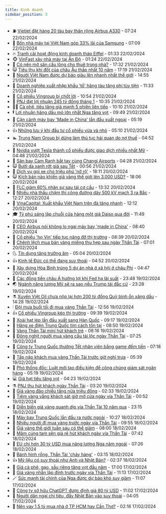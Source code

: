 ```yaml
---
title: Kinh doanh
sidebar_position: 3
---
```


<!-- vnexpress-kinh-doanh:START -->
- ⛽️ [Vietjet đặt hàng 20 tàu bay thân rộng Airbus A330](https://vnexpress.net/vietjet-dat-hang-20-tau-bay-than-rong-airbus-a330-4714129.html) - 07:24 22/02/2024
- 🐲 [Bốn nhà máy tại Việt Nam góp 33% lãi của Samsung](https://vnexpress.net/bon-nha-may-tai-viet-nam-gop-33-lai-cua-samsung-4714116.html) - 07:09 22/02/2024
- 🔥 [Tranh cãi hoạt động kinh doanh tháp Eiffel](https://vnexpress.net/tranh-cai-hoat-dong-kinh-doanh-thap-eiffel-4713738.html) - 01:33 22/02/2024
- 🐵 [VinFast xây nhà máy tại Ấn Độ](https://vnexpress.net/vinfast-xay-nha-may-tai-an-do-4713911.html) - 01:24 22/02/2024
- 🦅 [Có nên mở sân cầu lông cho thuê trong nhà?](https://vnexpress.net/co-nen-mo-san-cau-long-cho-thue-trong-nha-4713390.html) - 17:32 21/02/2024
- 😺 [Tiêu thụ khí đốt của châu Âu thấp nhất 10 năm](https://vnexpress.net/tieu-thu-khi-dot-cua-chau-au-thap-nhat-10-nam-4713846.html) - 17:19 21/02/2024
- 🤩 [Người Việt Nam được dự báo giàu lên nhanh nhất thế giới](https://vnexpress.net/nguoi-viet-nam-duoc-du-bao-giau-len-nhanh-nhat-the-gioi-4713822.html) - 14:55 21/02/2024
- 🌮 [Doanh nghiệp xuất nhập khẩu &#39;tố&#39; hãng tàu tăng phí tùy tiện](https://vnexpress.net/doanh-nghiep-xuat-nhap-khau-to-hang-tau-tang-phi-tuy-tien-4713833.html) - 11:33 21/02/2024
- 🧰 [Cổ phiếu Vingroup bị chốt lời](https://vnexpress.net/co-phieu-vingroup-bi-chot-loi-4713852.html) - 10:54 21/02/2024
- 🤔 [PNJ đạt lợi nhuận 245 tỷ đồng tháng 1](https://vnexpress.net/pnj-dat-loi-nhuan-245-ty-dong-thang-1-4713851.html) - 10:35 21/02/2024
- 🧑‍💻 [Cà phê, tiêu tăng giá mạnh 5 phiên liên tiếp](https://vnexpress.net/ca-phe-tieu-tang-gia-manh-5-phien-lien-tiep-4713798.html) - 10:10 21/02/2024
- 🕴 [Lợi nhuận hãng dầu mỏ lớn nhất Nga tăng vọt](https://vnexpress.net/loi-nhuan-hang-dau-mo-lon-nhat-nga-tang-vot-4713759.html) - 09:49 21/02/2024
- 🦩 [Cận cảnh máy bay &#39;Made in China&#39; lần đầu xuất ngoại](https://vnexpress.net/can-canh-may-bay-made-in-china-lan-dau-xuat-ngoai-4713682.html) - 05:19 21/02/2024
- 👍 [Những lưu ý khi đầu tư cổ phiếu vừa và nhỏ](https://vnexpress.net/nhung-luu-y-khi-dau-tu-co-phieu-vua-va-nho-4711083.html) - 05:10 21/02/2024
- 🏊 [Trung Nam Group bị dừng làm thủ tục hải quan do nợ thuế](https://vnexpress.net/trung-nam-group-bi-dung-lam-thu-tuc-hai-quan-do-no-thue-4713669.html) - 04:52 21/02/2024
- 🤡 [Nvidia vượt Tesla thành cổ phiếu được giao dịch nhiều nhất Mỹ](https://vnexpress.net/nvidia-vuot-tesla-thanh-co-phieu-duoc-giao-dich-nhieu-nhat-my-4713622.html) - 04:48 21/02/2024
- 👀 [Sân bay Cam Ranh bắt tay cùng Changi Airports](https://vnexpress.net/san-bay-cam-ranh-bat-tay-cung-changi-airports-4713624.html) - 04:28 21/02/2024
- 😺 [Bưởi da xanh rớt giá sau Tết](https://vnexpress.net/buoi-da-xanh-rot-gia-sau-tet-4713397.html) - 00:56 21/02/2024
- 🦣 [Dịch vụ gọi xe cho triệu phú &#39;nở rộ&#39;](https://vnexpress.net/dich-vu-goi-xe-cho-trieu-phu-no-ro-4713366.html) - 18:11 20/02/2024
- 😺 [Kịch bản nào khiến giá vàng thế giới lên 3.000 USD?](https://vnexpress.net/kich-ban-nao-khien-gia-vang-the-gioi-len-3-000-usd-4713451.html) - 18:06 20/02/2024
- 💼 [FLC giảm 60% nhân sự sau tái cơ cấu](https://vnexpress.net/flc-giam-60-nhan-su-sau-tai-co-cau-4713487.html) - 13:32 20/02/2024
- 🤗 [Nhiều nhà thầu chậm thi công đường dây 500 kV mạch 3 ra Bắc](https://vnexpress.net/nhieu-nha-thau-cham-thi-cong-duong-day-500-kv-mach-3-ra-bac-4713483.html) - 12:27 20/02/2024
- 👀 [VinaCapital: Xuất khẩu Việt Nam trên đà tăng nhanh](https://vnexpress.net/vinacapital-xuat-khau-viet-nam-tren-da-tang-nhanh-4713472.html) - 12:12 20/02/2024
- 🎓 [Tỷ phú sáng lập chuỗi cửa hàng một giá Daiso qua đời](https://vnexpress.net/ty-phu-sang-lap-chuoi-cua-hang-mot-gia-daiso-qua-doi-4713467.html) - 11:49 20/02/2024
- 🗽 [CEO Airbus nói không lo ngại máy bay &#39;made in China&#39;](https://vnexpress.net/ceo-airbus-noi-khong-lo-ngai-may-bay-made-in-china-4713367.html) - 08:40 20/02/2024
- 🚀 [Cổ phiếu &#39;họ Vin&#39; tiếp tục nâng đỡ thị trường](https://vnexpress.net/co-phieu-ho-vin-tiep-tuc-nang-do-thi-truong-4713416.html) - 08:39 20/02/2024
- 🤗 [Chênh lệch mua bán vàng miếng thu hẹp sau ngày Thần Tài](https://vnexpress.net/gia-vang-nhan-nu-trang-giam-nhe-sau-ngay-than-tai-4713319.html) - 07:01 20/02/2024
- 🌜 [Tín dụng tăng trưởng âm](https://vnexpress.net/tin-dung-tang-truong-am-4713328.html) - 05:04 20/02/2024
- 👍 [Kinh tế Đức có thể đang suy thoái](https://vnexpress.net/kinh-te-duc-co-the-dang-suy-thoai-4713229.html) - 04:52 20/02/2024
- 🤖 [Xây dựng Hòa Bình trúng 5 dự án nhà ở xã hội ở châu Phi](https://vnexpress.net/xay-dung-hoa-binh-trung-5-du-an-nha-o-xa-hoi-o-chau-phi-4713284.html) - 04:47 20/02/2024
- 🫣 [Các đồng tiền châu Á hưởng lợi khi Fed hạ lãi suất](https://vnexpress.net/cac-dong-tien-chau-a-huong-loi-khi-fed-ha-lai-suat-4713024.html) - 23:48 19/02/2024
- 🌏 [Ngành năng lượng Mỹ sẽ ra sao nếu Trump tái đắc cử](https://vnexpress.net/nganh-nang-luong-my-se-ra-sao-neu-trump-tai-dac-cu-4712882.html) - 23:28 19/02/2024
- ⚗️ [Xuyên Việt Oil chưa nộp lại hơn 200 tỷ đồng Quỹ bình ổn xăng dầu](https://vnexpress.net/xuyen-viet-oil-chua-nop-lai-hon-200-ty-dong-quy-binh-on-xang-dau-4713087.html) - 14:28 19/02/2024
- 🕯 [Đội mưa buổi tối đi mua vàng Thần Tài](https://vnexpress.net/doi-mua-mua-vang-vao-toi-than-tai-4713075.html) - 12:56 19/02/2024
- 👍 [Cổ phiếu Vingroup kéo thị trường](https://vnexpress.net/co-phieu-vingroup-keo-thi-truong-4713027.html) - 09:39 19/02/2024
- 🤠 [Xoài hạt lép lần đầu xuất sang Hàn Quốc](https://vnexpress.net/xoai-hat-lep-lan-dau-xuat-sang-han-quoc-4712920.html) - 09:17 19/02/2024
- 🌊 [Hãng xe điện Trung Quốc tìm cách tồn tại](https://vnexpress.net/hang-xe-dien-trung-quoc-tim-cach-ton-tai-4712932.html) - 08:50 19/02/2024
- 🌈 [Vàng Thần Tài mini hút khách trẻ](https://vnexpress.net/vang-than-tai-mini-hut-khach-tre-4712922.html) - 08:16 19/02/2024
- 🥳 [Đông nghịt người mua vàng cầu tài lộc ngày Thần Tài](https://video.vnexpress.net/dong-nghit-nguoi-mua-vang-cau-tai-loc-ngay-than-tai-4712751.html) - 07:25 19/02/2024
- 🐻 [Công ty Trung Quốc thưởng Tết nhân viên bằng game đếm tiền](https://vnexpress.net/cong-ty-trung-quoc-thuong-tet-nhan-vien-bang-game-dem-tien-4712872.html) - 07:18 19/02/2024
- 💫 [Tấp nập khách mua vàng Thần Tài trước giờ nghỉ trưa](https://vnexpress.net/tap-nap-khach-mua-vang-than-tai-truoc-gio-nghi-trua-4712878.html) - 05:39 19/02/2024
- 🤩 [Phó thống đốc: Luật mới tạo điều kiện để công chúng giám sát ngân hàng](https://vnexpress.net/pho-thong-doc-luat-moi-tao-dieu-kien-de-cong-chung-giam-sat-ngan-hang-4712866.html) - 05:19 19/02/2024
- 💻 [Giá hạt tiêu tăng vọt](https://vnexpress.net/gia-hat-tieu-tang-vot-4712796.html) - 04:23 19/02/2024
- ⚗️ [PNJ thu hút khách ngày Thần Tài](https://vnexpress.net/pnj-thu-hut-khach-ngay-than-tai-4712756.html) - 03:20 19/02/2024
- 🌈 [Giá vàng đảo chiều tăng nửa triệu đồng](https://vnexpress.net/gia-vang-nhu-the-nao-trong-ngay-via-than-tai-4712719.html) - 02:33 19/02/2024
- 🌝 [Tiệm vàng vắng khách sát giờ mở cửa ngày vía Thần Tài](https://vnexpress.net/tiem-vang-vang-khach-sat-gio-mo-cua-ngay-via-than-tai-4712677.html) - 00:52 19/02/2024
- 🥸 [Diễn biến giá vàng quanh dịp vía Thần Tài 10 năm qua](https://vnexpress.net/dien-bien-gia-vang-quanh-dip-via-than-tai-10-nam-qua-4712668.html) - 23:15 18/02/2024
- 🦆 [Máy bay Trung Quốc lần đầu ra nước ngoài](https://vnexpress.net/may-bay-trung-quoc-lan-dau-ra-nuoc-ngoai-4712608.html) - 10:27 18/02/2024
- 🌋 [Nhiều người đi mua vàng trước ngày vía Thần Tài](https://vnexpress.net/nhon-nhip-di-mua-vang-truoc-ngay-via-than-tai-4712596.html) - 09:55 18/02/2024
- 🦍 [Giá vàng thế giới tuần sau có thể giảm](https://vnexpress.net/gia-vang-the-gioi-tuan-sau-co-the-giam-4712543.html) - 08:00 18/02/2024
- 🤔 [Mâm cúng tam sên giá rẻ hút khách ngày vía Thần Tài](https://vnexpress.net/mam-cung-tam-sen-gia-re-hut-khach-ngay-via-than-tai-4712546.html) - 07:42 18/02/2024
- 🧰 [EU chi hơn 30 tỷ USD mua năng lượng Nga năm ngoái](https://vnexpress.net/eu-chi-hon-30-ty-usd-mua-nang-luong-nga-nam-ngoai-4712559.html) - 07:26 18/02/2024
- 🌝 [Bánh hình rồng, Thần Tài &#39;cháy hàng&#39;](https://vnexpress.net/banh-hinh-rong-than-tai-chay-hang-4712413.html) - 03:15 18/02/2024
- 👍 [Mỹ liệu có suy thoái như Anh và Nhật Bản?](https://vnexpress.net/my-lieu-co-suy-thoai-nhu-anh-va-nhat-ban-4712503.html) - 02:37 18/02/2024
- 🗽 [Giá cà phê, gạo, sầu riêng tăng vọt đầu năm](https://vnexpress.net/gia-ca-phe-gao-sau-rieng-tang-vot-dau-nam-4709358.html) - 17:00 17/02/2024
- 🐎 [Giá vàng nhẫn lập đỉnh trước ngày vía Thần Tài](https://vnexpress.net/gia-vang-nhan-lap-dinh-truoc-ngay-than-tai-4712432.html) - 11:13 17/02/2024
- 🪄 [Sức mạnh tài chính của Nga được dự báo khó suy giảm](https://vnexpress.net/suc-manh-tai-chinh-cua-nga-duoc-du-bao-kho-suy-giam-4712342.html) - 11:07 17/02/2024
- 🎊 [Công ty sở hữu ChatGPT được định giá 80 tỷ USD](https://vnexpress.net/cong-ty-so-huu-chatgpt-duoc-dinh-gia-80-ty-usd-4712423.html) - 11:02 17/02/2024
- 🗽 [Người dân ngại chi tiêu, đẩy Nhật Bản vào suy thoái](https://vnexpress.net/nguoi-dan-ngai-chi-tieu-day-nhat-ban-vao-suy-thoai-4712320.html) - 04:05 17/02/2024
- 🦩 [Nên vay 1,5 tỷ mua nhà ở TP HCM hay Cần Thơ?](https://vnexpress.net/nen-vay-1-5-ty-mua-nha-o-tp-hcm-hay-can-tho-4711642.html) - 02:16 17/02/2024<!-- vnexpress-kinh-doanh:END -->
